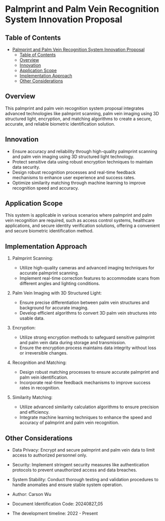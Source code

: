 # Palmprint and Palm Vein Recognition System Innovation Proposal

## Table of Contents

- [Palmprint and Palm Vein Recognition System Innovation Proposal](#palmprint-and-palm-vein-recognition-system-innovation-proposal)
  - [Table of Contents](#table-of-contents)
  - [Overview](#overview)
  - [Innovation](#innovation)
  - [Application Scope](#application-scope)
  - [Implementation Approach](#implementation-approach)
  - [Other Considerations](#other-considerations)

## Overview

This palmprint and palm vein recognition system proposal integrates advanced technologies like palmprint scanning, palm vein imaging using 3D structured light, encryption, and matching algorithms to create a secure, accurate, and reliable biometric identification solution.

## Innovation

- Ensure accuracy and reliability through high-quality palmprint scanning and palm vein imaging using 3D structured light technology.
- Protect sensitive data using robust encryption techniques to maintain data security.
- Design robust recognition processes and real-time feedback mechanisms to enhance user experience and success rates.
- Optimize similarity matching through machine learning to improve recognition speed and accuracy.

## Application Scope

This system is applicable in various scenarios where palmprint and palm vein recognition are required, such as access control systems, healthcare applications, and secure identity verification solutions, offering a convenient and secure biometric identification method.

## Implementation Approach

1. Palmprint Scanning:
   - Utilize high-quality cameras and advanced imaging techniques for accurate palmprint scanning.
   - Implement real-time correction features to accommodate scans from different angles and lighting conditions.

2. Palm Vein Imaging with 3D Structured Light:
   - Ensure precise differentiation between palm vein structures and background for accurate imaging.
   - Develop efficient algorithms to convert 3D palm vein structures into usable data.

3. Encryption:
   - Utilize strong encryption methods to safeguard sensitive palmprint and palm vein data during storage and transmission.
   - Ensure the encryption process maintains data integrity without loss or irreversible changes.

4. Recognition and Matching:
   - Design robust matching processes to ensure accurate palmprint and palm vein identification.
   - Incorporate real-time feedback mechanisms to improve success rates in recognition.

5. Similarity Matching:
   - Utilize advanced similarity calculation algorithms to ensure precision and efficiency.
   - Integrate machine learning techniques to enhance the speed and accuracy of palmprint and palm vein recognition.

## Other Considerations

- Data Privacy: Encrypt and secure palmprint and palm vein data to limit access to authorized personnel only.
- Security: Implement stringent security measures like authentication protocols to prevent unauthorized access and data breaches.
- System Stability: Conduct thorough testing and validation procedures to handle anomalies and ensure stable system operation.

- Author: Carson Wu
- Document Identification Code: 20240827_05
- The development timeline: 2022 - Present
